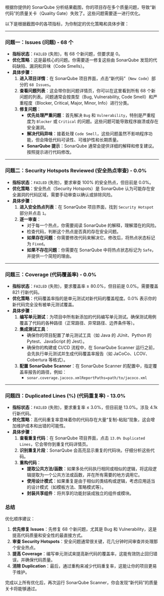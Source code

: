 根据你提供的 SonarQube 分析结果截图，你的项目存在多个质量问题，导致“新代码”的质量关卡（Quality Gate）失败了。这些问题需要逐一进行优化。

以下是根据截图中的各项指标，为你制定的优化策略和具体步骤：

---

### 问题一：Issues (问题) - 68 个

* **指标状态**：`FAILED` (失败)，有 68 个新问题，但要求是 0。
* **优化策略**：这是最核心的问题。你需要逐一修复这些由 SonarQube 发现的代码缺陷、漏洞和异味（Code Smells）。
* **具体步骤**：
    1.  **进入项目详情**：在 SonarQube 项目界面，点击“新代码”（`New Code`）部分的 `68 Issues`。
    2.  **查看问题列表**：这会带你到问题详情页，你可以在这里看到所有 68 个新问题的列表。问题通常会按类型（Bug, Vulnerability, Code Smell）和严重程度（Blocker, Critical, Major, Minor, Info）进行分类。
    3.  **修复问题**：
        * **优先处理严重问题**：首先解决 `Bug` 和 `Vulnerability`，特别是严重程度为 `Blocker` 或 `Critical` 的问题。这些问题可能导致程序崩溃或存在安全漏洞。
        * **解决代码异味**：接着处理 `Code Smell`，这些问题虽然不影响程序功能，但会降低代码可读性、可维护性和长期质量。
        * **SonarQube 提示**：SonarQube 通常会提供详细的解释和修复建议。按照提示进行代码修改。

---

### 问题二：Security Hotspots Reviewed (安全热点审查) - 0.0%

* **指标状态**：`FAILED` (失败)，要求审查 100% 的安全热点，但目前是 0.0%。
* **优化策略**：安全热点（Security Hotspots）是 SonarQube 认为可能存在安全漏洞的代码区域，需要手动审查以确认或排除风险。
* **具体步骤**：
    1.  **进入安全热点列表**：在 SonarQube 项目界面，找到 `Security Hotspot` 部分并点击 `1`。
    2.  **逐一审查**：
        * 对于每一个热点，你需要阅读 SonarQube 的解释，理解潜在的风险。
        * 检查代码，判断这个热点是否真的存在安全问题。
        * **如果存在问题**：你需要修改代码来解决它。修改后，将热点状态标记为 `Fixed`。
        * **如果不存在问题**：你需要在 SonarQube 中将热点状态标记为 `Safe`，并提供一个简短的理由。

---

### 问题三：Coverage (代码覆盖率) - 0.0%

* **指标状态**：`FAILED` (失败)，要求覆盖率 ≥ 80.0%，但目前是 0.0%。需要覆盖 821 行新代码。
* **优化策略**：代码覆盖率指的是单元测试对新代码的覆盖程度。0.0% 表示你的新代码完全没有被单元测试覆盖。
* **具体步骤**：
    1.  **编写单元测试**：为项目中所有新添加的代码编写单元测试。确保测试用例覆盖了代码的各种路径（正常路径、异常路径、边界条件等）。
    2.  **集成测试工具**：
        * 确保你的项目配置了单元测试工具（如 Java 的 JUnit、Python 的 Pytest、JavaScript 的 Jest）。
        * 确保你的构建或 CI/CD 流程中，在 SonarQube Scanner 运行之前，会先执行单元测试并生成代码覆盖率报告（如 JaCoCo、LCOV、Cobertura 等格式）。
    3.  **配置 SonarQube Scanner**：在 SonarQube Scanner 的配置中，指定覆盖率报告的路径，例如：
        * `sonar.coverage.jacoco.xmlReportPaths=path/to/jacoco.xml`

---

### 问题四：Duplicated Lines (%) (代码重复率) - 13.0%

* **指标状态**：`FAILED` (失败)，要求重复率 ≤ 3.0%，但目前是 13.0%。涉及 4.1k 行新代码。
* **优化策略**：高代码重复率意味着你的代码存在大量“复制-粘贴”现象，这会增加维护成本和出错的可能性。
* **具体步骤**：
    1.  **查看重复代码**：在 SonarQube 项目界面，点击 `13.0% Duplicated Lines`，它会带你到重复代码详情页。
    2.  **识别重复片段**：SonarQube 会高亮显示重复的代码块。仔细分析这些代码。
    3.  **重构代码**：
        * **提取公共方法/函数**：如果多处代码执行相同或相似的逻辑，将这段逻辑提取为一个公共方法或函数，并在所有需要的地方调用它。
        * **使用设计模式**：如果重复是由于相似的类结构或逻辑，考虑应用适当的设计模式（如模板方法、策略模式等）。
        * **封装共享组件**：将共享的功能封装成独立的组件或模块。

### 总结

优化顺序建议：

1.  **优先修复 Issues**：先修复 68 个新问题，尤其是 Bug 和 Vulnerability，这是提高代码质量和安全性的最直接方式。
2.  **审查 Security Hotspots**：安全问题通常很关键，花几分钟时间审查并处理那个安全热点。
3.  **提高 Coverage**：编写单元测试来提高新代码的覆盖率，这能有效防止回归错误，并确保代码质量。
4.  **消除 Duplication**：最后，通过重构来减少代码重复率，这能让你的项目更易于维护。

完成以上所有优化后，再次运行 SonarQube Scanner，你会发现“新代码”的质量关卡将能够通过。
